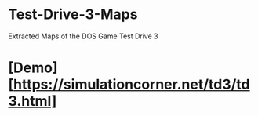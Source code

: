 # Test-Drive-3-Maps
Extracted Maps of the DOS Game Test Drive 3

# **[Demo][https://simulationcorner.net/td3/td3.html]**
